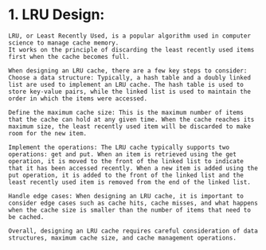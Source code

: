 # 1. LRU Design:

	LRU, or Least Recently Used, is a popular algorithm used in computer science to manage cache memory. 
	It works on the principle of discarding the least recently used items first when the cache becomes full.

	When designing an LRU cache, there are a few key steps to consider:
	Choose a data structure: Typically, a hash table and a doubly linked list are used to implement an LRU cache. The hash table is used to store key-value pairs, while the linked list is used to maintain the order in which the items were accessed.
	
	Define the maximum cache size: This is the maximum number of items that the cache can hold at any given time. When the cache reaches its maximum size, the least recently used item will be discarded to make room for the new item.
	
	Implement the operations: The LRU cache typically supports two operations: get and put. When an item is retrieved using the get operation, it is moved to the front of the linked list to indicate that it has been accessed recently. When a new item is added using the put operation, it is added to the front of the linked list and the least recently used item is removed from the end of the linked list.
	
	Handle edge cases: When designing an LRU cache, it is important to consider edge cases such as cache hits, cache misses, and what happens when the cache size is smaller than the number of items that need to be cached.

	Overall, designing an LRU cache requires careful consideration of data structures, maximum cache size, and cache management operations.
